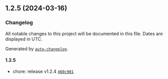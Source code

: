 ## 1.2.5 (2024-03-16)

### Changelog

All notable changes to this project will be documented in this file. Dates are displayed in UTC.

Generated by [`auto-changelog`](https://github.com/CookPete/auto-changelog).

#### 1.2.5

- chore: release v1.2.4 [`460c901`](https://github.com/1001Josias/express-typescript-2024/commit/460c9012275514906868fb31a8a627cf3b3f7e19)
